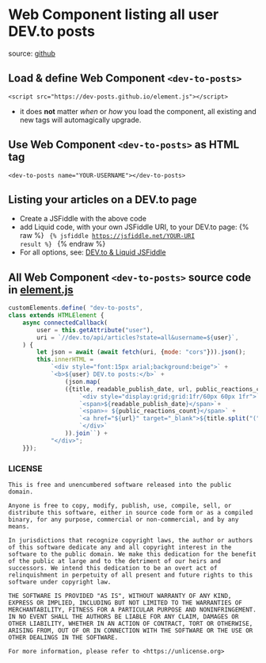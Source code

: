 # Web Component listing all user DEV.to posts

source: [github](https://github.com/dev-to-posts/dev-to-posts.github.io)

## Load & define Web Component ``<dev-to-posts>``

```
<script src="https://dev-posts.github.io/element.js"></script>
```

* it does **not** matter _when_ or _how_ you load the component, all existing and new tags will automagically upgrade.

## Use Web Component ``<dev-to-posts>`` as HTML tag

```
<dev-to-posts name="YOUR-USERNAME"></dev-to-posts>
```

## Listing your articles on a DEV.to page

* Create a JSFiddle with the above code
* add Liquid code, with your own JSFiddle URI, to your DEV.to page:
{% raw %}
    <code>
    {% jsfiddle https://jsfiddle.net/YOUR-URI result %}
    </code>
{% endraw %}
* For all options, see: [DEV.to & Liquid JSFiddle](https://dev.to/link2twenty/changelog-jsfiddle-liquid-tags-now-live-1d1b)

## All Web Component ``<dev-to-posts>`` source code in [element.js](https://github.com/dev-to-posts/dev-to-posts.github.io/blob/main/element.js)

```javascript
customElements.define( "dev-to-posts",
class extends HTMLElement {
    async connectedCallback(
        user = this.getAttribute("user"),
        uri = `//dev.to/api/articles?state=all&username=${user}`,
    ) {
        let json = await (await fetch(uri, {mode: "cors"})).json();
        this.innerHTML = 
            `<div style="font:15px arial;background:beige">` +
            `<b>${user} DEV.to posts:</b>` +
                (json.map(
                ({title, readable_publish_date, url, public_reactions_count}) => (
                    `<div style="display:grid;grid:1fr/60px 60px 1fr">` +
                    `<span>${readable_publish_date}</span>`+
                    `<span>⭐ ${public_reactions_count}</span>` +
                    `<a href="${url}" target="_blank">${title.split("(")[0]}</a>` +
                    `</div>`
                )).join``) + 
            "</div>";
    }});
```

### LICENSE

```
This is free and unencumbered software released into the public domain.

Anyone is free to copy, modify, publish, use, compile, sell, or
distribute this software, either in source code form or as a compiled
binary, for any purpose, commercial or non-commercial, and by any
means.

In jurisdictions that recognize copyright laws, the author or authors
of this software dedicate any and all copyright interest in the
software to the public domain. We make this dedication for the benefit
of the public at large and to the detriment of our heirs and
successors. We intend this dedication to be an overt act of
relinquishment in perpetuity of all present and future rights to this
software under copyright law.

THE SOFTWARE IS PROVIDED "AS IS", WITHOUT WARRANTY OF ANY KIND,
EXPRESS OR IMPLIED, INCLUDING BUT NOT LIMITED TO THE WARRANTIES OF
MERCHANTABILITY, FITNESS FOR A PARTICULAR PURPOSE AND NONINFRINGEMENT.
IN NO EVENT SHALL THE AUTHORS BE LIABLE FOR ANY CLAIM, DAMAGES OR
OTHER LIABILITY, WHETHER IN AN ACTION OF CONTRACT, TORT OR OTHERWISE,
ARISING FROM, OUT OF OR IN CONNECTION WITH THE SOFTWARE OR THE USE OR
OTHER DEALINGS IN THE SOFTWARE.

For more information, please refer to <https://unlicense.org>

```
